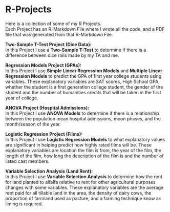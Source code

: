 # R-Projects
Here is a collection of some of my R Projects. <br />
Each Project has an R-Markdown File where I wrote all the code, and a PDF file that was generated from that R-Markdown File.


**Two-Sample T-Test Project (Dice Data):**<br />
In this Project I use a **Two-Sample T-Test** to determine if there is a difference between dice rolls made by my TA and me.


**Regression Models Project (GPAs):**<br />
In this Project I use **Simple Linear Regression Models** and **Multiple Linear Regression Models** to predict the GPA of first year college students using variables.
These explanatory variables are SAT scores, High School GPA, whether the student is a first generation college student, the gender of the student and the number of humanities credits that will be taken in the first year of college.


**ANOVA Project (Hospital Admissions):**<br />
In this Project I use **ANOVA Models** to determine if there is a relationship between the population mean hospital admissions, moon phases, and the month/season of the year.


**Logistic Regression Project (Films):**<br />
In this Project I use **Logistic Regression Models** to what explanatory values are significant in helping predict how highly rated films will be.
These explanatory variables are location the film is from, the year of the film, the length of the film, how long the description of the film is and the number of listed cast members.


**Variable Selection Analysis (Land Rent):**<br />
In this Project I use **Variable Selection Analysis** to determine how the rent for land planted to alfalfa relative to rent for other agricultural purposes changes with some variables.
These explanatory variables are the average rent paid for all tillable land in the area, the density of dairy cows, the proportion of farmland used as pasture, and a farming technique know as liming is required. 
